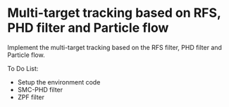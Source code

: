 # Multi-target tracking based on RFS, PHD filter and Particle flow
 
Implement the multi-target tracking based on the RFS filter, PHD filter and Particle flow. 

To Do List:
- Setup the environment code
- SMC-PHD filter
- ZPF filter